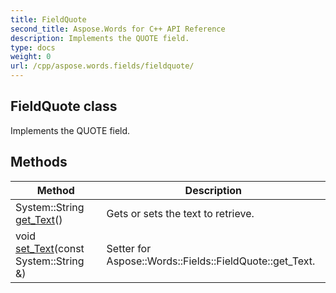 ```yaml
---
title: FieldQuote
second_title: Aspose.Words for C++ API Reference
description: Implements the QUOTE field. 
type: docs
weight: 0
url: /cpp/aspose.words.fields/fieldquote/
---
```

## FieldQuote class


Implements the QUOTE field. 

## Methods

| Method | Description |
| --- | --- |
| System::String [get_Text](./get_text/)() | Gets or sets the text to retrieve.  |
| void [set_Text](./set_text/)(const System::String &) | Setter for Aspose::Words::Fields::FieldQuote::get_Text.  |
